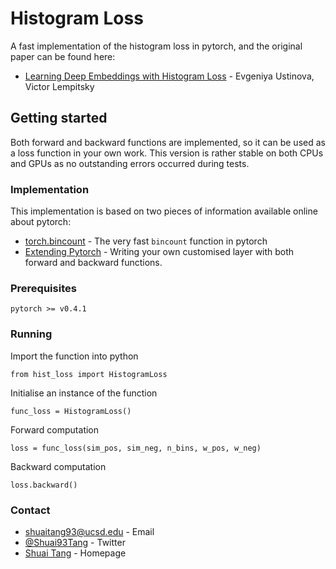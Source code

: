 # Histogram Loss
A fast implementation of the histogram loss in pytorch, and the original paper can be found here:
* [Learning Deep Embeddings with Histogram Loss](https://arxiv.org/pdf/1611.00822.pdf) - Evgeniya Ustinova, Victor Lempitsky

## Getting started
Both forward and backward functions are implemented, so it can be used as a loss function in your own work. This version is rather stable on both CPUs and GPUs as no outstanding errors occurred during tests.

### Implementation
This implementation is based on two pieces of information available online about pytorch:
* [torch.bincount](https://pytorch.org/docs/stable/torch.html?highlight=bincount#torch.bincount) - The very fast `bincount` function in pytorch
* [Extending Pytorch](https://pytorch.org/docs/stable/notes/extending.html) - Writing your own customised layer with both forward and backward functions.


### Prerequisites
```
pytorch >= v0.4.1
```

### Running
Import the function into python
```
from hist_loss import HistogramLoss
```
Initialise an instance of the function
```
func_loss = HistogramLoss()
```
Forward computation
```
loss = func_loss(sim_pos, sim_neg, n_bins, w_pos, w_neg)
```
Backward computation
```
loss.backward()
```

### Contact
* [shuaitang93@ucsd.edu](mailto:shuaitang93.ucsd.edu) - Email
* [@Shuai93Tang](https://twitter.com/Shuai93Tang) - Twitter
* [Shuai Tang](http://shuaitang.github.io/) - Homepage
